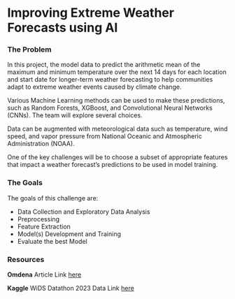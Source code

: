 # Improving Extreme Weather Forecasts using AI




### The Problem

In this project, the model data to predict the arithmetic mean of the maximum and minimum temperature over the next 14 days for each location and start date for longer-term weather forecasting to help communities adapt to extreme weather events caused by climate change.

Various Machine Learning methods can be used to make these predictions, such as Random Forests, XGBoost, and Convolutional Neural Networks (CNNs). The team will explore several choices.

Data can be augmented with meteorological data such as temperature, wind speed, and vapor pressure from National Oceanic and Atmospheric Administration (NOAA).  

One of the key challenges will be to choose a subset of appropriate features that impact a weather forecast’s predictions to be used in model training.


### The Goals

The goals of this challenge are: 

* Data Collection and Exploratory Data Analysis
* Preprocessing 
* Feature Extraction
* Model(s) Development and Training
* Evaluate the best Model


### Resources

__Omdena__ Article Link [here](https://omdena.com/projects/improving-extreme-weather-forecasts-using-ai/)


__Kaggle__ WiDS Datathon 2023 Data Link [here](https://www.kaggle.com/competitions/widsdatathon2023)

